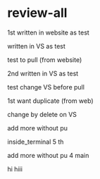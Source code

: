 # review-all

1st written in website as test

written in VS as test

test to pull (from website)


2nd written in VS as test

test change VS before pull

1st want duplicate (from web)

change by delete on VS

add more without pu

 inside_terminal
5 th


add more without pu 4
 main
 
 hi
 hiii
